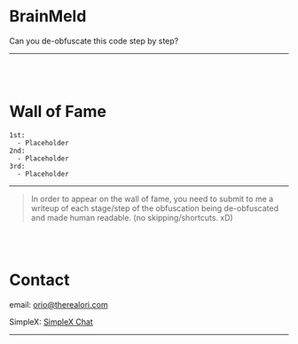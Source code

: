 # BrainMeld
Can you de-obfuscate this code step by step?
__ __

<br>
<br>

# Wall of Fame
```mkd
1st:
  - Placeholder
2nd:
  - Placeholder
3rd:
  - Placeholder
```
__ __
> In order to appear on the wall of fame, you need to submit to me a writeup of each stage/step of the obfuscation being de-obfuscated and made human readable. (no skipping/shortcuts. xD)


<br>
<br>

# Contact
email: orio@therealori.com

SimpleX: [SimpleX Chat](https://simplex.chat/contact#/?v=2-7&smp=smp%3A%2F%2FSkIkI6EPd2D63F4xFKfHk7I1UGZVNn6k1QWZ5rcyr6w%3D%40smp9.simplex.im%2FVhbANYYvD-x7LniWANJ2pyh9KLYDsuTj%23%2F%3Fv%3D1-3%26dh%3DMCowBQYDK2VuAyEAGp_yJYLLujBc4-mVuQgjnc40R1HoBZA0Hu2Oi9RZtCI%253D%26srv%3Djssqzccmrcws6bhmn77vgmhfjmhwlyr3u7puw4erkyoosywgl67slqqd.onion)
__ __

